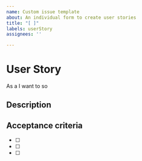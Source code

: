 ```yaml
---
name: Custom issue template
about: An individual form to create user stories
title: "[ ]"
labels: userStory
assignees: ''

---
```


# User Story
As a 
I want to
so

## Description

## Acceptance criteria
- [ ]
- [ ]
- [ ]
